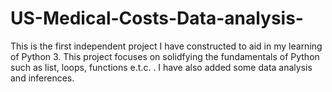 # US-Medical-Costs-Data-analysis-
This is the first independent project I have constructed to aid in my learning of Python 3. This project focuses on solidfying the fundamentals of Python such as list, loops, functions e.t.c. . I have also added some data analysis and inferences.
